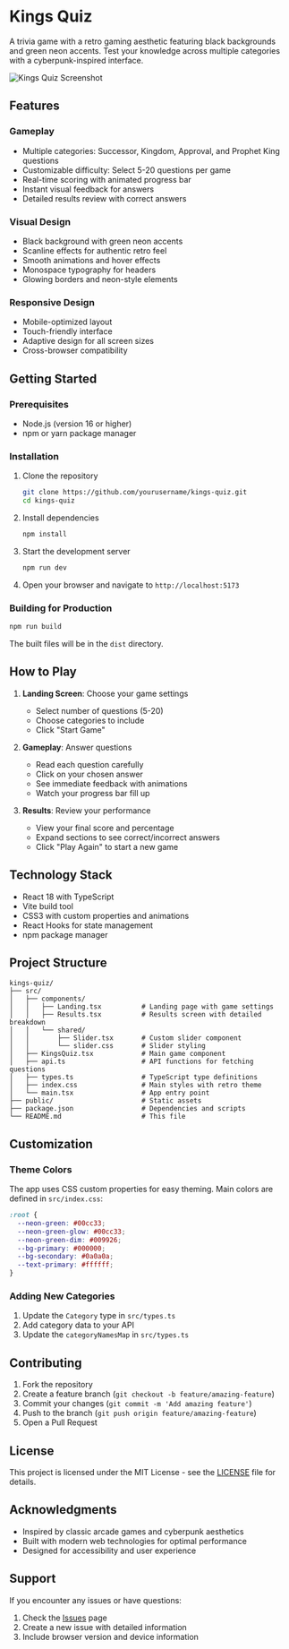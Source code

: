 # Kings Quiz

A trivia game with a retro gaming aesthetic featuring black backgrounds and green neon accents. Test your knowledge across multiple categories with a cyberpunk-inspired interface.

![Kings Quiz Screenshot](https://via.placeholder.com/800x400/000000/00cc33?text=Kings+Quiz+Retro+Gaming)

## Features

### Gameplay

- Multiple categories: Successor, Kingdom, Approval, and Prophet King questions
- Customizable difficulty: Select 5-20 questions per game
- Real-time scoring with animated progress bar
- Instant visual feedback for answers
- Detailed results review with correct answers

### Visual Design

- Black background with green neon accents
- Scanline effects for authentic retro feel
- Smooth animations and hover effects
- Monospace typography for headers
- Glowing borders and neon-style elements

### Responsive Design

- Mobile-optimized layout
- Touch-friendly interface
- Adaptive design for all screen sizes
- Cross-browser compatibility

## Getting Started

### Prerequisites

- Node.js (version 16 or higher)
- npm or yarn package manager

### Installation

1. Clone the repository

   ```bash
   git clone https://github.com/yourusername/kings-quiz.git
   cd kings-quiz
   ```
2. Install dependencies

   ```bash
   npm install
   ```
3. Start the development server

   ```bash
   npm run dev
   ```
4. Open your browser and navigate to `http://localhost:5173`

### Building for Production

```bash
npm run build
```

The built files will be in the `dist` directory.

## How to Play

1. **Landing Screen**: Choose your game settings

   - Select number of questions (5-20)
   - Choose categories to include
   - Click "Start Game"
2. **Gameplay**: Answer questions

   - Read each question carefully
   - Click on your chosen answer
   - See immediate feedback with animations
   - Watch your progress bar fill up
3. **Results**: Review your performance

   - View your final score and percentage
   - Expand sections to see correct/incorrect answers
   - Click "Play Again" to start a new game

## Technology Stack

- React 18 with TypeScript
- Vite build tool
- CSS3 with custom properties and animations
- React Hooks for state management
- npm package manager

## Project Structure

```
kings-quiz/
├── src/
│   ├── components/
│   │   ├── Landing.tsx          # Landing page with game settings
│   │   ├── Results.tsx          # Results screen with detailed breakdown
│   │   └── shared/
│   │       ├── Slider.tsx       # Custom slider component
│   │       └── slider.css       # Slider styling
│   ├── KingsQuiz.tsx            # Main game component
│   ├── api.ts                   # API functions for fetching questions
│   ├── types.ts                 # TypeScript type definitions
│   ├── index.css                # Main styles with retro theme
│   └── main.tsx                 # App entry point
├── public/                      # Static assets
├── package.json                 # Dependencies and scripts
└── README.md                    # This file
```

## Customization

### Theme Colors

The app uses CSS custom properties for easy theming. Main colors are defined in `src/index.css`:

```css
:root {
  --neon-green: #00cc33;
  --neon-green-glow: #00cc33;
  --neon-green-dim: #009926;
  --bg-primary: #000000;
  --bg-secondary: #0a0a0a;
  --text-primary: #ffffff;
}
```

### Adding New Categories

1. Update the `Category` type in `src/types.ts`
2. Add category data to your API
3. Update the `categoryNamesMap` in `src/types.ts`

## Contributing

1. Fork the repository
2. Create a feature branch (`git checkout -b feature/amazing-feature`)
3. Commit your changes (`git commit -m 'Add amazing feature'`)
4. Push to the branch (`git push origin feature/amazing-feature`)
5. Open a Pull Request

## License

This project is licensed under the MIT License - see the [LICENSE](LICENSE) file for details.

## Acknowledgments

- Inspired by classic arcade games and cyberpunk aesthetics
- Built with modern web technologies for optimal performance
- Designed for accessibility and user experience

## Support

If you encounter any issues or have questions:

1. Check the [Issues](https://github.com/yourusername/kings-quiz/issues) page
2. Create a new issue with detailed information
3. Include browser version and device information
